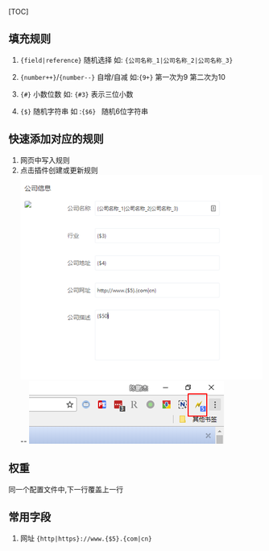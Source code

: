 [TOC]

## 填充规则

1. `{field|reference}` 	 随机选择
如: `{公司名称_1|公司名称_2|公司名称_3}`

2. `{number++}`/`{number--}`   自增/自减
如:`{9+}` 第一次为9 第二次为10

3. `{#}`  小数位数
如: `{#3}` 表示三位小数

4. `{$}`  随机字符串
如 :`{$6} ` 随机6位字符串

## 快速添加对应的规则

1. 网页中写入规则
2. 点击插件创建或更新规则
![](images/Snipaste_2018-05-15_18-32-34.png)
--
![](images/Snipaste_2018-05-15_18-32-49.png)

## 权重
同一个配置文件中,下一行覆盖上一行


## 常用字段
1. 网址
`{http|https}://www.{$5}.{com|cn}`
